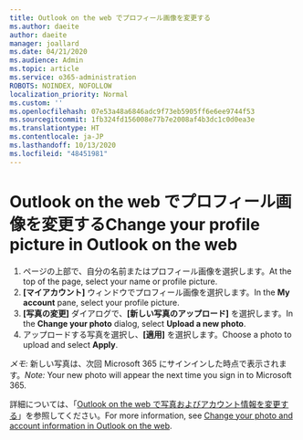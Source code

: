 ```yaml
---
title: Outlook on the web でプロフィール画像を変更する
ms.author: daeite
author: daeite
manager: joallard
ms.date: 04/21/2020
ms.audience: Admin
ms.topic: article
ms.service: o365-administration
ROBOTS: NOINDEX, NOFOLLOW
localization_priority: Normal
ms.custom: ''
ms.openlocfilehash: 07e53a48a6846adc9f73eb5905ff6e6ee9744f53
ms.sourcegitcommit: 1fb324fd156008e77b7e2008af4b3dc1c0d0ea3e
ms.translationtype: HT
ms.contentlocale: ja-JP
ms.lasthandoff: 10/13/2020
ms.locfileid: "48451981"
---
```

# <a name="change-your-profile-picture-in-outlook-on-the-web"></a><span data-ttu-id="9ff16-102">Outlook on the web でプロフィール画像を変更する</span><span class="sxs-lookup"><span data-stu-id="9ff16-102">Change your profile picture in Outlook on the web</span></span>

1. <span data-ttu-id="9ff16-103">ページの上部で、自分の名前またはプロフィール画像を選択します。</span><span class="sxs-lookup"><span data-stu-id="9ff16-103">At the top of the page, select your name or profile picture.</span></span>
1. <span data-ttu-id="9ff16-104">**[マイアカウント]** ウィンドウでプロフィール画像を選択します。</span><span class="sxs-lookup"><span data-stu-id="9ff16-104">In the **My account** pane, select your profile picture.</span></span>
1. <span data-ttu-id="9ff16-105">**[写真の変更]** ダイアログで、**[新しい写真のアップロード]** を選択します。</span><span class="sxs-lookup"><span data-stu-id="9ff16-105">In the **Change your photo** dialog, select **Upload a new photo**.</span></span>
1. <span data-ttu-id="9ff16-106">アップロードする写真を選択し、**[適用]** を選択します。</span><span class="sxs-lookup"><span data-stu-id="9ff16-106">Choose a photo to upload and select **Apply**.</span></span>

<span data-ttu-id="9ff16-107">*メモ:* 新しい写真は、次回 Microsoft 365 にサインインした時点で表示されます。</span><span class="sxs-lookup"><span data-stu-id="9ff16-107">*Note:* Your new photo will appear the next time you sign in to Microsoft 365.</span></span>

<span data-ttu-id="9ff16-108">詳細については、「[Outlook on the web で写真およびアカウント情報を変更する](https://support.office.com/article/b2dbb289-851d-4bed-93c3-3e136f5659ec)」を参照してください。</span><span class="sxs-lookup"><span data-stu-id="9ff16-108">For more information, see [Change your photo and account information in Outlook on the web](https://support.office.com/article/b2dbb289-851d-4bed-93c3-3e136f5659ec).</span></span>
